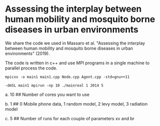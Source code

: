 # Assessing the interplay between human mobility and mosquito borne diseases in urban environments

We share the code we used in Massaro et al. "Assessing the interplay between human mobility and mosquito borne diseases in urban environments" (2019).

The code is written in c++ and use MPI programs in a single machine to parallel process the code.

`mpicxx -o main1 main1.cpp Node.cpp Agent.cpp -std=gnu++11`

`-dmSL main1 mpirun -np 10 ./mainreal 1 2014 5`

a. 10 ## Number of cores you want to use

b. 1  ## 0 Mobile phone data, 1 random model, 2 levy model, 3 radiation model

c. 5  ## Number of runs for each couple of parameters xv and br

